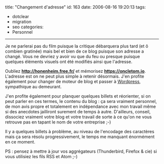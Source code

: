 title: "Changement d'adresse"
id: 163
date: 2006-08-16 19:20:13
tags:
- dotclear
- migration
- seo
categories:
- Personnel
---

Je ne parlerai pas du film puisque la critique débarquera plus tard (et ô combien gratinée) mais bel et bien de ce blog puisque son adresse a changé. Vous ne devriez y avoir vu que du feu ou presque puisque quelques éléments visuels ont été modifiés ainsi que l'adresse.

Oubliez **http://honenheim.free.fr/** et mémorisez **https://oncletom.io**. L'adresse est on ne peut plus simple à retenir désormais. J'en profite également pour changer de moteur de blog et passer à [Wordpress](http://www.wordpress.org/), sympathique au demeurant.

J'en profite également pour planquer quelques billets et réorienter, si on peut parler en ces termes, le contenu du blog : ça sera vraiment personnel, de mon avis propre et totalement en indépendance avec mon travail même si des anecdotes jailliront surement de temps à autre. D'ailleurs, conseil, dissociez vraiment votre blog et votre travail de sorte à ce qu'on ne vous retrouve pas en tapant le nom de votre entreprise ;-)

Il y a quelques billets à problème, au niveau de l'encodage des caractères mais ça sera résolu progressivement, le temps me manquant énormément en ce moment.

PS : pensez à mettre à jour vos aggrégateurs (Thunderbird, Firefox & cie) si vous utilisiez les fils RSS et Atom ;-)